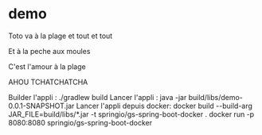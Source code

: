 # demo

Toto va à la plage et tout et tout 

Et à la peche aux moules

C'est l'amour à la plage

AHOU TCHATCHATCHA

Builder l'appli : ./gradlew build 
Lancer l'appli : java -jar build/libs/demo-0.0.1-SNAPSHOT.jar
Lancer l'appli depuis docker:
docker build --build-arg JAR_FILE=build/libs/*.jar -t springio/gs-spring-boot-docker .
docker run -p 8080:8080 springio/gs-spring-boot-docker


